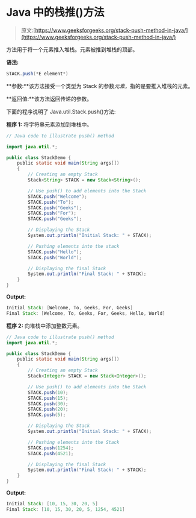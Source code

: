 # Java 中的栈推()方法

> 原文:[https://www.geeksforgeeks.org/stack-push-method-in-java/](https://www.geeksforgeeks.org/stack-push-method-in-java/)

方法用于将一个元素推入堆栈。元素被推到堆栈的顶部。

**语法:**

```java
STACK.push(*E element*)
```

**参数:**该方法接受一个类型为 Stack 的参数*元素*，指的是要推入堆栈的元素。

**返回值:**该方法返回传递的参数。

下面的程序说明了 Java.util.Stack.push()方法:

**程序 1:** 将字符串元素添加到堆栈中。

```java
// Java code to illustrate push() method

import java.util.*;

public class StackDemo {
    public static void main(String args[])
    {
        // Creating an empty Stack
        Stack<String> STACK = new Stack<String>();

        // Use push() to add elements into the Stack
        STACK.push("Welcome");
        STACK.push("To");
        STACK.push("Geeks");
        STACK.push("For");
        STACK.push("Geeks");

        // Displaying the Stack
        System.out.println("Initial Stack: " + STACK);

        // Pushing elements into the stack
        STACK.push("Hello");
        STACK.push("World");

        // Displaying the final Stack
        System.out.println("Final Stack: " + STACK);
    }
}
```

**Output:**

```java
Initial Stack: [Welcome, To, Geeks, For, Geeks]
Final Stack: [Welcome, To, Geeks, For, Geeks, Hello, World]

```

**程序 2:** 向堆栈中添加整数元素。

```java
// Java code to illustrate push() method
import java.util.*;

public class StackDemo {
    public static void main(String args[])
    {
        // Creating an empty Stack
        Stack<Integer> STACK = new Stack<Integer>();

        // Use push() to add elements into the Stack
        STACK.push(10);
        STACK.push(15);
        STACK.push(30);
        STACK.push(20);
        STACK.push(5);

        // Displaying the Stack
        System.out.println("Initial Stack: " + STACK);

        // Pushing elements into the Stack
        STACK.push(1254);
        STACK.push(4521);

        // Displaying the final Stack
        System.out.println("Final Stack: " + STACK);
    }
}
```

**Output:**

```java
Initial Stack: [10, 15, 30, 20, 5]
Final Stack: [10, 15, 30, 20, 5, 1254, 4521]

```